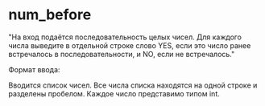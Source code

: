 # num_before
"На вход подаётся последовательность целых чисел. Для каждого числа выведите в отдельной строке слово YES, если это число ранее встречалось в последовательности, и NO, если не встречалось."

Формат ввода:

Вводится список чисел. Все числа списка находятся на одной строке и разделены пробелом. Каждое число представимо типом int.
